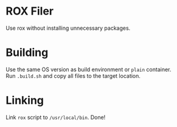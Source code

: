 # ROX Filer
Use rox without installing unnecessary packages.

# Building
Use the same OS version as build environment or `plain` container.  
Run `.build.sh` and copy all files to the target location.

# Linking
Link `rox` script to `/usr/local/bin`. Done!
